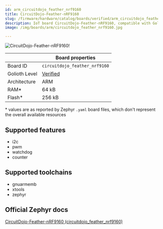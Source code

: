 ```yaml
---
id: arm_circuitdojo_feather_nrf9160
title: CircuitDojo-Feather-nRF9160
slug: /firmware/hardware/catalog/boards/verified/arm_circuitdojo_feather_nrf9160
description: IoT board CircuitDojo-Feather-nRF9160, compatible with Golioth at verified level.
image: /img/boards/arm/circuitdojo_feather_nrf9160.jpg

---
```


[//]: # (This is an auto-generated file, do not edit! Changes to it will be lost upon re-generation)

![CircuitDojo-Feather-nRF9160!](/img/boards/arm/circuitdojo_feather_nrf9160.jpg "CircuitDojo-Feather-nRF9160")

|                | Board properties     |
| -------------  | -------------------- |
| Board ID       | `circuitdojo_feather_nrf9160` |
| Golioth Level  | [Verified](/firmware/hardware#verified-boards) |
| Architecture   | ARM |
| RAM*           | 64 kB |
| Flash*         | 256 kB |

\* values are as reported by Zephyr `.yaml` board files, which don't represent the overall available resources



## Supported features

* i2c
* pwm
* watchdog
* counter

## Supported toolchains

* gnuarmemb
* xtools
* zephyr

## Official Zephyr docs

[CircuitDojo-Feather-nRF9160 (circuitdojo_feather_nrf9160)](https://docs.zephyrproject.org/3.6.0/boards/arm/circuitdojo_feather_nrf9160/doc/index.html)
